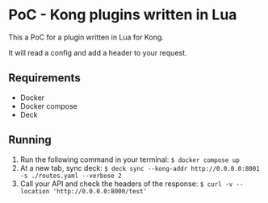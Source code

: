 # PoC - Kong plugins written in Lua

This a PoC for a plugin written in Lua for Kong.

It will read a config and add a header to your request.

## Requirements

- Docker
- Docker compose
- Deck

## Running

1. Run the following command in your terminal: `$ docker compose up`
2. At a new tab, sync deck: `$ deck sync --kong-addr http://0.0.0.0:8001 -s ./routes.yaml --verbose 2`
3. Call your API and check the headers of the response: `$ curl -v --location 'http://0.0.0.0:8000/test'`
